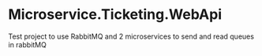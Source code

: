 # Microservice.Ticketing.WebApi
Test project to use RabbitMQ and 2 microservices to send and read queues in rabbitMQ
